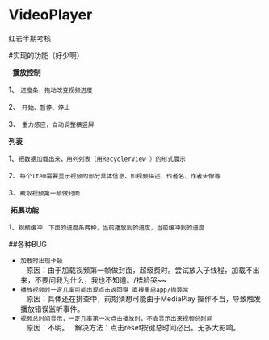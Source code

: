 # VideoPlayer
红岩半期考核

#实现的功能（好少啊）  

   **播放控制**  
   
1、 `进度条，拖动改变视频进度`  
  
2、 `开始、暂停、停止`  
  
3、 `重力感应，自动调整横竖屏`

  **列表**

1、`把数据加载出来，用列列表（用RecyclerView ）的形式展示`

2、`每个Item需要显示视频的部分具体信息，如视频描述，作者名、作者头像等`

3、`截取视频第一帧做封面`

  **拓展功能**
  
1、`视频缓冲，下面的进度条两种，当前播放到的进度，当前缓冲到的进度`


##各种BUG

 * `加载时出现卡顿`   
    原因：由于加载视频第一帧做封面，超级费时。尝试放入子线程，加载不出来，不要问我为什么，我也不知道。/捂脸哭~~
 * `播放视频时一定几率可能出现点击返回键 直接重启app/抛异常`  
    原因：具体还在排查中，前期猜想可能由于MediaPlay 操作不当，导致触发播放错误监听事件。
 * `视频总时间显示，一定几率第一次点击播放时，不会显示出来视频总时间`  
    原因：不明。   解决方法：点击reset按键总时间必出。无多大影响。
